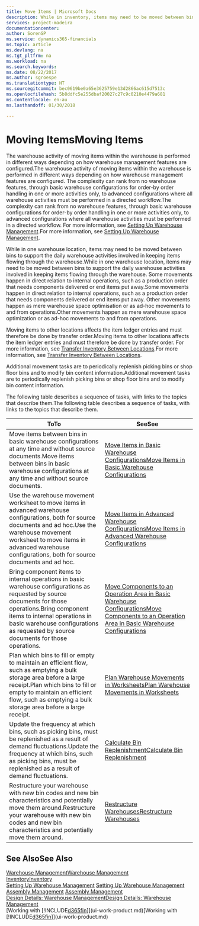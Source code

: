 ```yaml
---
title: Move Items | Microsoft Docs
description: While in inventory, items may need to be moved between bins to support the daily warehouse activities involved in keeping items flowing through the warehouse. Some movements happen in direct relation to internal operations, such as a production order that needs components delivered or end items put away. Other movements happen as mere warehouse space optimisation or as ad-hoc movements to and from operations.
services: project-madeira
documentationcenter: 
author: SorenGP
ms.service: dynamics365-financials
ms.topic: article
ms.devlang: na
ms.tgt_pltfrm: na
ms.workload: na
ms.search.keywords: 
ms.date: 08/22/2017
ms.author: sgroespe
ms.translationtype: HT
ms.sourcegitcommit: bec0619be0a65e3625759e13d2866ac615d7513c
ms.openlocfilehash: 5b8ddfc5e255dbaf20027c27c9c0210e4479a681
ms.contentlocale: en-au
ms.lasthandoff: 01/30/2018

---
```

# <a name="moving-items"></a><span data-ttu-id="1ce75-105">Moving Items</span><span class="sxs-lookup"><span data-stu-id="1ce75-105">Moving Items</span></span>
<span data-ttu-id="1ce75-106">The warehouse activity of moving items within the warehouse is performed in different ways depending on how warehouse management features are configured.</span><span class="sxs-lookup"><span data-stu-id="1ce75-106">The warehouse activity of moving items within the warehouse is performed in different ways depending on how warehouse management features are configured.</span></span> <span data-ttu-id="1ce75-107">The complexity can rank from no warehouse features, through basic warehouse configurations for order-by order handling in one or more activities only, to advanced configurations where all warehouse activities must be performed in a directed workflow.</span><span class="sxs-lookup"><span data-stu-id="1ce75-107">The complexity can rank from no warehouse features, through basic warehouse configurations for order-by order handling in one or more activities only, to advanced configurations where all warehouse activities must be performed in a directed workflow.</span></span> <span data-ttu-id="1ce75-108">For more information, see [Setting Up Warehouse Management](warehouse-setup-warehouse.md).</span><span class="sxs-lookup"><span data-stu-id="1ce75-108">For more information, see [Setting Up Warehouse Management](warehouse-setup-warehouse.md).</span></span>

<span data-ttu-id="1ce75-109">While in one warehouse location, items may need to be moved between bins to support the daily warehouse activities involved in keeping items flowing through the warehouse.</span><span class="sxs-lookup"><span data-stu-id="1ce75-109">While in one warehouse location, items may need to be moved between bins to support the daily warehouse activities involved in keeping items flowing through the warehouse.</span></span> <span data-ttu-id="1ce75-110">Some movements happen in direct relation to internal operations, such as a production order that needs components delivered or end items put away.</span><span class="sxs-lookup"><span data-stu-id="1ce75-110">Some movements happen in direct relation to internal operations, such as a production order that needs components delivered or end items put away.</span></span> <span data-ttu-id="1ce75-111">Other movements happen as mere warehouse space optimisation or as ad-hoc movements to and from operations.</span><span class="sxs-lookup"><span data-stu-id="1ce75-111">Other movements happen as mere warehouse space optimization or as ad-hoc movements to and from operations.</span></span>

<span data-ttu-id="1ce75-112">Moving items to other locations affects the item ledger entries and must therefore be done by transfer order.</span><span class="sxs-lookup"><span data-stu-id="1ce75-112">Moving items to other locations affects the item ledger entries and must therefore be done by transfer order.</span></span> <span data-ttu-id="1ce75-113">For more information, see [Transfer Inventory Between Locations](inventory-how-transfer-between-locations.md).</span><span class="sxs-lookup"><span data-stu-id="1ce75-113">For more information, see [Transfer Inventory Between Locations](inventory-how-transfer-between-locations.md).</span></span>  

<span data-ttu-id="1ce75-114">Additional movement tasks are to periodically replenish picking bins or shop floor bins and to modify bin content information.</span><span class="sxs-lookup"><span data-stu-id="1ce75-114">Additional movement tasks are to periodically replenish picking bins or shop floor bins and to modify bin content information.</span></span>  

 <span data-ttu-id="1ce75-115">The following table describes a sequence of tasks, with links to the topics that describe them.</span><span class="sxs-lookup"><span data-stu-id="1ce75-115">The following table describes a sequence of tasks, with links to the topics that describe them.</span></span>   

|<span data-ttu-id="1ce75-116">**To**</span><span class="sxs-lookup"><span data-stu-id="1ce75-116">**To**</span></span>|<span data-ttu-id="1ce75-117">**See**</span><span class="sxs-lookup"><span data-stu-id="1ce75-117">**See**</span></span>|  
|------------|-------------|  
|<span data-ttu-id="1ce75-118">Move items between bins in basic warehouse configurations at any time and without source documents.</span><span class="sxs-lookup"><span data-stu-id="1ce75-118">Move items between bins in basic warehouse configurations at any time and without source documents.</span></span>|[<span data-ttu-id="1ce75-119">Move Items in Basic Warehouse Configurations</span><span class="sxs-lookup"><span data-stu-id="1ce75-119">Move Items in Basic Warehouse Configurations</span></span>](warehouse-how-to-move-items-ad-hoc-in-basic-warehousing.md)|
|<span data-ttu-id="1ce75-120">Use the warehouse movement worksheet to move items in advanced warehouse configurations, both for source documents and ad hoc.</span><span class="sxs-lookup"><span data-stu-id="1ce75-120">Use the warehouse movement worksheet to move items in advanced warehouse configurations, both for source documents and ad hoc.</span></span>|[<span data-ttu-id="1ce75-121">Move Items in Advanced Warehouse Configurations</span><span class="sxs-lookup"><span data-stu-id="1ce75-121">Move Items in Advanced Warehouse Configurations</span></span>](warehouse-how-to-move-items-in-advanced-warehousing.md)|  
|<span data-ttu-id="1ce75-122">Bring component items to internal operations in basic warehouse configurations as requested by source documents for those operations.</span><span class="sxs-lookup"><span data-stu-id="1ce75-122">Bring component items to internal operations in basic warehouse configurations as requested by source documents for those operations.</span></span>|[<span data-ttu-id="1ce75-123">Move Components to an Operation Area in Basic Warehouse Configurations</span><span class="sxs-lookup"><span data-stu-id="1ce75-123">Move Components to an Operation Area in Basic Warehouse Configurations</span></span>](warehouse-how-to-move-components-to-an-operation-area-in-basic-warehousing.md)|
|<span data-ttu-id="1ce75-124">Plan which bins to fill or empty to maintain an efficient flow, such as emptying a bulk storage area before a large receipt.</span><span class="sxs-lookup"><span data-stu-id="1ce75-124">Plan which bins to fill or empty to maintain an efficient flow, such as emptying a bulk storage area before a large receipt.</span></span>|[<span data-ttu-id="1ce75-125">Plan Warehouse Movements in Worksheets</span><span class="sxs-lookup"><span data-stu-id="1ce75-125">Plan Warehouse Movements in Worksheets</span></span>](warehouse-how-to-plan-warehouse-movements-in-worksheets.md)|
|<span data-ttu-id="1ce75-126">Update the frequency at which bins, such as picking bins, must be replenished as a result of demand fluctuations.</span><span class="sxs-lookup"><span data-stu-id="1ce75-126">Update the frequency at which bins, such as picking bins, must be replenished as a result of demand fluctuations.</span></span>|[<span data-ttu-id="1ce75-127">Calculate Bin Replenishment</span><span class="sxs-lookup"><span data-stu-id="1ce75-127">Calculate Bin Replenishment</span></span>](warehouse-how-to-calculate-bin-replenishment.md)|
|<span data-ttu-id="1ce75-128">Restructure your warehouse with new bin codes and new bin characteristics and potentially move them around.</span><span class="sxs-lookup"><span data-stu-id="1ce75-128">Restructure your warehouse with new bin codes and new bin characteristics and potentially move them around.</span></span>|[<span data-ttu-id="1ce75-129">Restructure Warehouses</span><span class="sxs-lookup"><span data-stu-id="1ce75-129">Restructure Warehouses</span></span>](warehouse-how-to-restructure-warehouses.md)|  

## <a name="see-also"></a><span data-ttu-id="1ce75-130">See Also</span><span class="sxs-lookup"><span data-stu-id="1ce75-130">See Also</span></span>  
[<span data-ttu-id="1ce75-131">Warehouse Management</span><span class="sxs-lookup"><span data-stu-id="1ce75-131">Warehouse Management</span></span>](warehouse-manage-warehouse.md)  
[<span data-ttu-id="1ce75-132">Inventory</span><span class="sxs-lookup"><span data-stu-id="1ce75-132">Inventory</span></span>](inventory-manage-inventory.md)  
<span data-ttu-id="1ce75-133">[Setting Up Warehouse Management](warehouse-setup-warehouse.md)   </span><span class="sxs-lookup"><span data-stu-id="1ce75-133">[Setting Up Warehouse Management](warehouse-setup-warehouse.md)   </span></span>  
<span data-ttu-id="1ce75-134">[Assembly Management](assembly-assemble-items.md)  </span><span class="sxs-lookup"><span data-stu-id="1ce75-134">[Assembly Management](assembly-assemble-items.md)  </span></span>  
[<span data-ttu-id="1ce75-135">Design Details: Warehouse Management</span><span class="sxs-lookup"><span data-stu-id="1ce75-135">Design Details: Warehouse Management</span></span>](design-details-warehouse-management.md)  
<span data-ttu-id="1ce75-136">[Working with [!INCLUDE[d365fin](includes/d365fin_md.md)]](ui-work-product.md)</span><span class="sxs-lookup"><span data-stu-id="1ce75-136">[Working with [!INCLUDE[d365fin](includes/d365fin_md.md)]](ui-work-product.md)</span></span>

